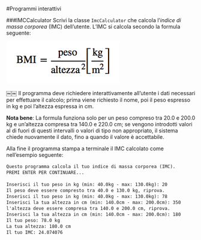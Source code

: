 #Programmi interattivi

###IMCCalculator
Scrivi la classe `ImcCalculator` che calcola l’*indice di massa corporea* (IMC) dell’utente. L’IMC si calcola secondo la formula seguente:


![](img/IMC.png)


<!--<math display="block">
    <mi>BMI</mi>
    <mo>=</mo>
    <mfrac>
    	<mrow>
    		<mi>peso</mi>
    	</mrow>
    	<mrow>
    		<msup>
    			<mi>altezza</mi>
    			<mn>2</mn>
    		</msup>
    	</mrow>
    </mfrac>
    <mfenced open="[" close="]">
	    <mfrac>
			<mn>kg</mn>
			<msup>
				<mn>m</mn>
				<mn>2</mn>
			</msup>
	    </mfrac>
	</mfenced> 
</math>-->

￼￼
Il programma deve richiedere interattivamente all’utente i dati necessari per effettuare il calcolo; prima viene richiesto il nome, poi il peso espresso in kg e poi l’altezza espressa in cm.

**Nota bene**: La formula funziona solo per un peso compreso tra 20.0 e 200.0 kg e un’altezza compresa tra 140.0 e 220.0 cm; se vengono introdotti valori al di fuori di questi intervalli o valori di tipo non appropriato, il sistema chiede nuovamente il dato, fino a quando il valore è accettabile.

Alla fine il programma stampa a terminale il IMC calcolato come nell’esempio seguente:


~~~text
Questo programma calcola il tuo indice di massa corporea (IMC).
PREMI ENTER PER CONTINUARE...

Inserisci il tuo peso in kg (min: 40.0kg - max: 130.0kg): 20
Il peso deve essere compresto tra 40.0 e 130.0 kg, riprova.
Inserisci il tuo peso in kg (min: 40.0kg - max: 130.0kg): 78 
Inserisci la tua altezza in cm (min: 140.0cm - max: 200.0cm): 350
l'altezza deve essere compresa tra 140.0 e 200.0 cm, riprova.
Inserisci la tua altezza in cm (min: 140.0cm - max: 200.0cm): 180
Il tuo peso: 78.0 kg
La tua altezza: 180.0 cm
Il tuo IMC: 24.074076
~~~